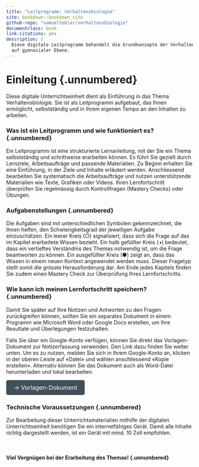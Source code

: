 ```yaml
---
title: "Leitprogramm: Verhaltensbiologie"
site: bookdown::bookdown_site
github-repo: "samueltobler/verhaltensbiologie"
documentclass: book
link-citations: yes
description: |
  Diese digitale Leitprogramm behandelt die Grundkonzepte der Verhaltensbiologie 
  auf gymnasialer Ebene. 
---
```


# Einleitung {.unnumbered}

Diese digitale Unterrichtseinheit dient als Einführung in das Thema Verhaltensbiologie. Sie ist als Leitprogramm aufgebaut, das Ihnen ermöglicht, selbstständig und in Ihrem eigenen Tempo an den Inhalten zu arbeiten.



### Was ist ein Leitprogramm und wie funktioniert es? {.unnumbered}

Ein Leitprogramm ist eine strukturierte Lernanleitung, mit der Sie ein Thema selbstständig und schrittweise erarbeiten können. Es führt Sie gezielt durch Lernziele, Arbeitsaufträge und passende Materialien. Zu Beginn erhalten Sie eine Einführung, in der Ziele und Inhalte erläutert werden. Anschliessend bearbeiten Sie systematisch die Arbeitsaufträge und nutzen unterstützende Materialien wie Texte, Grafiken oder Videos. Ihren Lernfortschritt überprüfen Sie regelmässig durch Kontrollfragen (Mastery Checks) oder Übungen.

### Aufgabenstellungen {.unnumbered}

Die Aufgaben sind mit unterschiedlichen Symbolen gekennzeichnet, die Ihnen helfen, den Schwierigkeitsgrad der jeweiligen Aufgabe einzuschätzen. Ein leerer Kreis (○) signalisiert, dass sich die Frage auf das im Kapitel erarbeitete Wissen bezieht. Ein halb gefüllter Kreis (◑) bedeutet, dass ein vertieftes Verständnis des Themas notwendig ist, um die Frage beantworten zu können. Ein ausgefüllter Kreis (●) zeigt an, dass das Wissen in einem neuen Kontext angewendet werden muss. Dieser Fragetyp stellt somit die grösste Herausforderung dar. Am Ende jedes Kapitels finden Sie zudem einen Mastery Check zur Überprüfung Ihres Lernfortschritts.

### Wie kann ich meinen Lernfortschritt speichern? {.unnumbered}

Damit Sie später auf Ihre Notizen und Antworten zu den Fragen zurückgreifen können, sollten Sie ein separates Dokument in einem Programm wie Microsoft Word oder Google Docs erstellen, um Ihre Resultate und Überlegungen festzuhalten.

Falls Sie über ein Google-Konto verfügen, können Sie direkt das Vorlagen-Dokument zur Notizerfassung verwenden. Den Link dazu finden Sie weiter unten. Um es zu nutzen, melden Sie sich in Ihrem Google-Konto an, klicken in der oberen Leiste auf «Datei» und wählen anschliessend «Kopie erstellen». Alternativ können Sie das Dokument auch als Word-Datei herunterladen und lokal bearbeiten.



<a href="https://docs.google.com/document/d/1rOaQIw5dcw_px7_1GkwB0MpJSOgQa1AXzLtaUTNm2_M/" download style="
  display: inline-block;
  padding: 10px 20px;
  font-size: 16px;
  background-color: #404f58;
  color: white;
  border-radius: 5px;
  text-decoration: none;
">
→ Vorlagen-Dokument
</a>



### Technische Voraussetzungen {.unnumbered}

Zur Bearbeitung dieser Unterrichtsmaterialien mithilfe der digitalen Unterrichtseinheit benötigen Sie ein internetfähiges Gerät. Damit alle Inhalte richtig dargestellt werden, ist ein Gerät mit mind. 10 Zoll empfohlen. 

<br>

#### Viel Vergnügen bei der Erarbeitung des Themas! {.unnumbered}


